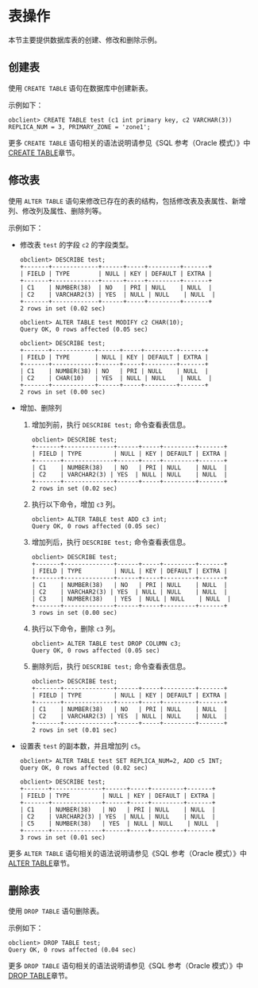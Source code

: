 表操作 
========================

本节主要提供数据库表的创建、修改和删除示例。

创建表 
------------------------

使用 `CREATE TABLE` 语句在数据库中创建新表。

示例如下：

    obclient> CREATE TABLE test (c1 int primary key, c2 VARCHAR(3)) REPLICA_NUM = 3, PRIMARY_ZONE = 'zone1';



更多 `CREATE TABLE` 语句相关的语法说明请参见《SQL 参考（Oracle 模式）》中 [CREATE TABLE](/zh-CN/11.sql-reference-oracle-mode/9.sql-statement-1/1.DDL-1/14.create-table-1.md)章节。

修改表 
------------------------

使用 `ALTER TABLE` 语句来修改已存在的表的结构，包括修改表及表属性、新增列、修改列及属性、删除列等。

示例如下：

* 修改表 `test` 的字段 `c2` 的字段类型。

      obclient> DESCRIBE test;
      +-------+-------------+------+-----+---------+-------+
      | FIELD | TYPE        | NULL | KEY | DEFAULT | EXTRA |
      +-------+-------------+------+-----+---------+-------+
      | C1    | NUMBER(38)  | NO   | PRI | NULL    | NULL  |
      | C2    | VARCHAR2(3) | YES  | NULL | NULL    | NULL  |
      +-------+-------------+------+-----+---------+-------+
      2 rows in set (0.02 sec)
      
      obclient> ALTER TABLE test MODIFY c2 CHAR(10);
      Query OK, 0 rows affected (0.05 sec)
      
      obclient> DESCRIBE test;
      +-------+------------+------+-----+---------+-------+
      | FIELD | TYPE       | NULL | KEY | DEFAULT | EXTRA |
      +-------+------------+------+-----+---------+-------+
      | C1    | NUMBER(38) | NO   | PRI | NULL    | NULL  |
      | C2    | CHAR(10)   | YES  | NULL | NULL    | NULL  |
      +-------+------------+------+-----+---------+-------+
      2 rows in set (0.00 sec)

  

* 增加、删除列

  1. 增加列前，执行 `DESCRIBE test;` 命令查看表信息。

         obclient> DESCRIBE test;
         +-------+--------------+------+-----+---------+-------+
         | FIELD | TYPE         | NULL | KEY | DEFAULT | EXTRA |
         +-------+--------------+------+-----+---------+-------+
         | C1    | NUMBER(38)   | NO   | PRI | NULL    | NULL  |
         | C2    | VARCHAR2(3) | YES  | NULL | NULL    | NULL  |
         +-------+--------------+------+-----+---------+-------+
         2 rows in set (0.02 sec)

     
  
  2. 执行以下命令，增加 `c3` 列。

         obclient> ALTER TABLE test ADD c3 int;
         Query OK, 0 rows affected (0.05 sec)

     
  
  3. 增加列后，执行 `DESCRIBE test;` 命令查看表信息。

         obclient> DESCRIBE test;
         +-------+--------------+------+-----+---------+-------+
         | FIELD | TYPE         | NULL | KEY | DEFAULT | EXTRA |
         +-------+--------------+------+-----+---------+-------+
         | C1    | NUMBER(38)   | NO   | PRI | NULL    | NULL  |
         | C2    | VARCHAR2(3) | YES  | NULL | NULL    | NULL  |
         | C3    | NUMBER(38)   | YES  | NULL | NULL    | NULL  |
         +-------+--------------+------+-----+---------+-------+
         3 rows in set (0.00 sec)

     
  
  4. 执行以下命令，删除 `c3` 列。

         obclient> ALTER TABLE test DROP COLUMN c3;
         Query OK, 0 rows affected (0.05 sec)

     
  
  5. 删除列后，执行 `DESCRIBE test;` 命令查看表信息。

         obclient> DESCRIBE test;
         +-------+--------------+------+-----+---------+-------+
         | FIELD | TYPE         | NULL | KEY | DEFAULT | EXTRA |
         +-------+--------------+------+-----+---------+-------+
         | C1    | NUMBER(38)   | NO   | PRI | NULL    | NULL  |
         | C2    | VARCHAR2(3) | YES  | NULL | NULL    | NULL  |
         +-------+--------------+------+-----+---------+-------+
         2 rows in set (0.01 sec)

     
  

  

* 设置表 `test` 的副本数，并且增加列 `c5`。

      obclient> ALTER TABLE test SET REPLICA_NUM=2, ADD c5 INT;
      Query OK, 0 rows affected (0.02 sec)
      
      obclient> DESCRIBE test;
      +-------+--------------+------+-----+---------+-------+
      | FIELD | TYPE         | NULL | KEY | DEFAULT | EXTRA |
      +-------+--------------+------+-----+---------+-------+
      | C1    | NUMBER(38)   | NO   | PRI | NULL    | NULL  |
      | C2    | VARCHAR2(3) | YES  | NULL | NULL    | NULL  |
      | C5    | NUMBER(38)   | YES  | NULL | NULL    | NULL  |
      +-------+--------------+------+-----+---------+-------+
      3 rows in set (0.01 sec)

  




更多 `ALTER TABLE` 语句相关的语法说明请参见《SQL 参考（Oracle 模式）》中 [ALTER TABLE](/zh-CN/11.sql-reference-oracle-mode/9.sql-statement-1/1.DDL-1/5.alter-table-1.md)章节。

删除表 
------------------------

使用 `DROP TABLE` 语句删除表。

示例如下：

    obclient> DROP TABLE test;
    Query OK, 0 rows affected (0.04 sec)



更多 `DROP TABLE` 语句相关的语法说明请参见《SQL 参考（Oracle 模式）》中 [DROP TABLE](/zh-CN/11.sql-reference-oracle-mode/9.sql-statement-1/1.DDL-1/24.drop-table-1.md)章节。
